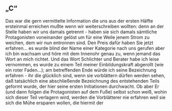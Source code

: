 ## „C“
Das war die gern vermittelte Information die uns aus der ersten Hälfte ersteinmal erreichen mußte wenn wir weiterschreiben wollten: denn an der Stelle haben wir uns damals getrennt - haben sie sich damals sämtliche Protagonisten voneinander gelöst um für eine Weile jenem Strom zu weichen, dem wir nun entronnen sind. Den Preis dafür haben Sie jetzt erfahren... es wurde blind der Name einer Kategorie nach uns gerufen aber ich bin wachsam und höre mit dem Innenohr genau zu, wenn jemand das Wort an mich richtet. Und das Wort Schlichter und Berater habe ich leise vernommen, es wurde zu einem Teil meiner Einbildungskraft abgerollt (wie ein roter Faden...); am betreffenden Ende würde ich seine Bezeichnung erfahren - ihr die glücklich sind, wenn sie vorblättern dürfen werden sehen, daß tatsächlich eine abschließende Bezeichnung des entstehenden Teils geformt wurde, der hier seine ersten Initiationen durchwacht. Ob aber Er (und dann folgen die Protagonisten auf dem Fuße) selbst schon weiß, wohin sich dieser Teil verlagern wird, werden die Vorblätterer nie erfahren weil sie sich die Mühe ersparen wollen, die hiermit der    
